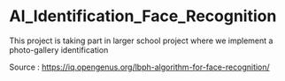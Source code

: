 # AI_Identification_Face_Recognition
 This project is taking part in larger school project where we implement a photo-gallery identification


Source :
https://iq.opengenus.org/lbph-algorithm-for-face-recognition/

